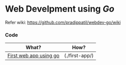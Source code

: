 # Web Develpment using _Go_ 

Refer wiki: https://github.com/pradippatil/webdev-go/wiki

### Code

|What?|How?|
|---|---|
|[First web app using go](https://github.com/pradippatil/webdev-go/wiki/Getting-Started#first-web-app-using-go) | (./first-app/) |

